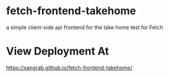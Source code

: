 # fetch-frontend-takehome

a simple client-side api frontend for the take home test for Fetch

# View Deployment At

https://xangrab.github.io/fetch-frontend-takehome/
